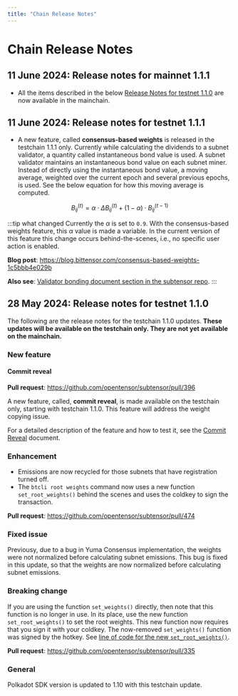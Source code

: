 ```yaml
---
title: "Chain Release Notes"
---
```


# Chain Release Notes

## 11 June 2024: Release notes for mainnet 1.1.1

- All the items described in the below [Release Notes for testnet 1.1.0](#28-may-2024-release-notes-for-testnet-110) are now available in the mainchain.

## 11 June 2024: Release notes for testnet 1.1.1

- A new feature, called **consensus-based weights** is released in the testchain 1.1.1 only. Currently while calculating the dividends to a subnet validator, a quantity called instantaneous bond value is used. A subnet validator maintains an instantaneous bond value on each subnet miner. Instead of directly using the instantaneous bond value, a moving average, weighted over the current epoch and several previous epochs, is used. See the below equation for how this moving average is computed.

$$
B_{ij}^{(t)} = \alpha\cdot\Delta B_{ij}^{(t)} + (1-\alpha)\cdot B_{ij}^{(t-1)}
$$

:::tip what changed
Currently the $\alpha$ is set to `0.9`. With the consensus-based weights feature, this $\alpha$ value is made a variable. In the current version of this feature this change occurs behind-the-scenes, i.e., no specific user action is enabled. 

**Blog post**: https://blog.bittensor.com/consensus-based-weights-1c5bbb4e029b

**Also see**: [Validator bonding document section in the subtensor repo](https://github.com/opentensor/subtensor/blob/main/docs/consensus.md#validator-bonding).
:::

## 28 May 2024: Release notes for testnet 1.1.0

The following are the release notes for the testchain 1.1.0 updates. **These updates will be available on the testchain only. They are not yet available on the mainchain.**

### New feature

#### Commit reveal

**Pull request**: https://github.com/opentensor/subtensor/pull/396

A new feature, called, **commit reveal**, is made available on the testchain only, starting with testchain 1.1.0. This feature will address the weight copying issue. 

For a detailed description of the feature and how to test it, see the [Commit Reveal](./subnets/commit-reveal.md) document. 

### Enhancement

- Emissions are now recycled for those subnets that have registration turned off. 
- The `btcli root weights` command now uses a new function `set_root_weights()` behind the scenes and uses the coldkey to sign the transaction. 

**Pull request**: https://github.com/opentensor/subtensor/pull/474

### Fixed issue

Previousy, due to a bug in Yuma Consensus implementation, the weights were not normalized before calculating subnet emissions. This bug is fixed in this update, so that the weights are now normalized before calculating subnet emissions.

### Breaking change

If you are using the function `set_weights()` directly, then note that this function is no longer in use. In its place, use the new function `set_root_weights()` to set the root weights. This new function now requires that you sign it with your coldkey. The now-removed `set_weights()` function was signed by the hotkey. See [line of code for the new `set_root_weights()`](https://github.com/opentensor/subtensor/blob/development/pallets/subtensor/src/root.rs#L585). 

**Pull request**: https://github.com/opentensor/subtensor/pull/335

### General

Polkadot SDK version is updated to 1.10 with this testchain update.

